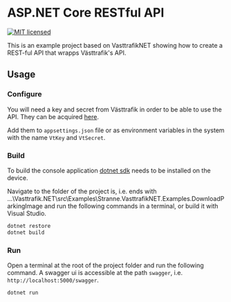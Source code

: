 ﻿# ASP.NET Core RESTful API

[![MIT licensed](https://img.shields.io/badge/license-MIT-blue.svg)](https://raw.githubusercontent.com/stranne/Vasttrafik.NET/master/LICENSE)


This is an example project based on VasttrafikNET showing how to create a REST-ful API that wrapps Västtrafik's API.

## Usage

### Configure

You will need a key and secret from Västtrafik in order to be able to use the API. They can be acquired [here](https://developer.vasttrafik.se/portal/#/guides/get-started).

Add them to ``appsettings.json`` file or as environment variables in the system with the name ``VtKey`` and ``VtSecret``.


### Build

To build the console application [dotnet sdk](https://www.microsoft.com/net/download/core#/sdk) needs to be installed on the device.

Navigate to the folder of the project is, i.e. ends with ...\Vasttrafik.NET\src\Examples\Stranne.VasttrafikNET.Examples.DownloadParkingImage and run the following commands in a terminal, or build it with Visual Studio.

```cmd
dotnet restore
dotnet build
```

### Run

Open a terminal at the root of the project folder and run the following command. A swagger ui is accessible at the path ``swagger``, i.e. ``http://localhost:5000/swagger``.


```cmd
dotnet run
```